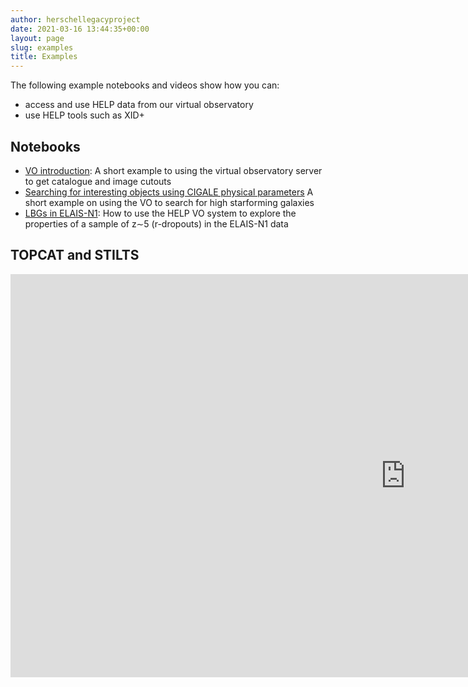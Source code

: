 ```yaml
---
author: herschellegacyproject
date: 2021-03-16 13:44:35+00:00
layout: page
slug: examples
title: Examples
---
```

The following example notebooks and videos show how you can:
* access and use HELP data from our virtual observatory
* use HELP tools such as XID+

## Notebooks
* [VO introduction](./assets/examples/HELP_VO_Introduction.html): A short example to using the virtual observatory server to get catalogue and image cutouts
* [Searching for interesting objects using CIGALE physical parameters](./assets/examples/dmu31_CIGALE_SFR_sample.html) A short example on using the VO to search for high starforming galaxies
* [LBGs in ELAIS-N1](./assets/examples/dmu31_PyVO_LBGs_in_EN1.html): How to use the HELP VO system to explore the properties of a sample of z∼5 (r-dropouts) in the ELAIS-N1 data


## TOPCAT and STILTS

<iframe width="1264" height="645" src="https://www.youtube.com/embed/-mcPVPE-2ZQ" frameborder="0" allow="accelerometer; autoplay; clipboard-write; encrypted-media; gyroscope; picture-in-picture" allowfullscreen></iframe>